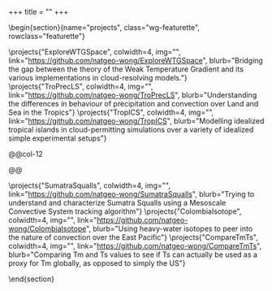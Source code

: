 +++
title = ""
+++

\begin{section}{name="projects", class="wg-featurette", rowclass="featurette"}

\projects{"ExploreWTGSpace", colwidth=4, img="", link="https://github.com/natgeo-wong/ExploreWTGSpace", blurb="Bridging the gap between the theory of the Weak Temperature Gradient and its various implementations in cloud-resolving models."}
\projects{"TroPrecLS", colwidth=4, img="", link="https://github.com/natgeo-wong/TroPrecLS", blurb="Understanding the differences in behaviour of precipitation and convection over Land and Sea in the Tropics"}
\projects{"TropICS", colwidth=4, img="", link="https://github.com/natgeo-wong/TropICS", blurb="Modelling idealized tropical islands in cloud-permitting simulations over a variety of idealized simple experimental setups"}

@@col-12

@@

\projects{"SumatraSqualls", colwidth=4, img="", link="https://github.com/natgeo-wong/SumatraSqualls", blurb="Trying to understand and characterize Sumatra Squalls using a Mesoscale Convective System tracking algorithm"}
\projects{"ColombiaIsotope", colwidth=4, img="", link="https://github.com/natgeo-wong/ColombiaIsotope", blurb="Using heavy-water isotopes to peer into the nature of convection over the East Pacific"}
\projects{"CompareTmTs", colwidth=4, img="", link="https://github.com/natgeo-wong/CompareTmTs", blurb="Comparing Tm and Ts values to see if Ts can actually be used as a proxy for Tm globally, as opposed to simply the US"}

\end{section}

